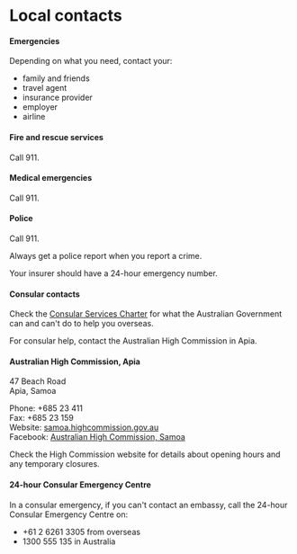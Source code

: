 # Local contacts

#### Emergencies

Depending on what you need, contact your:

* family and friends
* travel agent
* insurance provider
* employer
* airline

#### Fire and rescue services

Call 911.

#### Medical emergencies

Call 911.

#### Police

Call 911.

Always get a police report when you report a crime.

Your insurer should have a 24-hour emergency number.

#### Consular contacts

Check the [Consular Services Charter](/node/46) for what the Australian Government can and can't do to help you overseas.

For consular help, contact the Australian High Commission in Apia.

#### Australian High Commission, Apia

47 Beach Road  
Apia, Samoa  
  
Phone: +685 23 411   
Fax: +685 23 159  
Website: [samoa.highcommission.gov.au](https://samoa.highcommission.gov.au)  
Facebook: [Australian High Commission, Samoa](https://www.facebook.com/AusHCSamoa/)

Check the High Commission website for details about opening hours and any temporary closures.

#### 24-hour Consular Emergency Centre

In a consular emergency, if you can't contact an embassy, call the 24-hour Consular Emergency Centre on:

* +61 2 6261 3305 from overseas
* 1300 555 135 in Australia